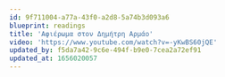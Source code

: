 ```yaml
---
id: 9f711004-a77a-43f0-a2d8-5a74b3d093a6
blueprint: readings
title: 'Αφιέρωμα στον Δημήτρη Αρμάο'
video: 'https://www.youtube.com/watch?v=-yKwBS60jQE'
updated_by: f5da7a42-9c6e-494f-b9e0-7cea2a72ef91
updated_at: 1656020057
---
```

